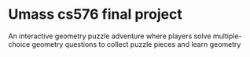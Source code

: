 # Umass cs576 final project
An interactive geometry puzzle adventure where players solve multiple-choice geometry questions to collect puzzle pieces and learn geometry
